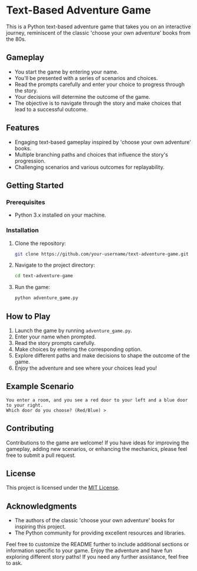# Text-Based Adventure Game

This is a Python text-based adventure game that takes you on an interactive journey, reminiscent of the classic 'choose your own adventure' books from the 80s.

## Gameplay

- You start the game by entering your name.
- You'll be presented with a series of scenarios and choices.
- Read the prompts carefully and enter your choice to progress through the story.
- Your decisions will determine the outcome of the game.
- The objective is to navigate through the story and make choices that lead to a successful outcome.

## Features

- Engaging text-based gameplay inspired by 'choose your own adventure' books.
- Multiple branching paths and choices that influence the story's progression.
- Challenging scenarios and various outcomes for replayability.

## Getting Started

### Prerequisites

- Python 3.x installed on your machine.

### Installation

1. Clone the repository:

   ```bash
   git clone https://github.com/your-username/text-adventure-game.git
   ```

2. Navigate to the project directory:

   ```bash
   cd text-adventure-game
   ```

3. Run the game:

   ```bash
   python adventure_game.py
   ```

## How to Play

1. Launch the game by running `adventure_game.py`.
2. Enter your name when prompted.
3. Read the story prompts carefully.
4. Make choices by entering the corresponding option.
5. Explore different paths and make decisions to shape the outcome of the game.
6. Enjoy the adventure and see where your choices lead you!

## Example Scenario

```
You enter a room, and you see a red door to your left and a blue door to your right.
Which door do you choose? (Red/Blue) > 
```

## Contributing

Contributions to the game are welcome! If you have ideas for improving the gameplay, adding new scenarios, or enhancing the mechanics, please feel free to submit a pull request.

## License

This project is licensed under the [MIT License](LICENSE).

## Acknowledgments

- The authors of the classic 'choose your own adventure' books for inspiring this project.
- The Python community for providing excellent resources and libraries.

Feel free to customize the README further to include additional sections or information specific to your game. Enjoy the adventure and have fun exploring different story paths! If you need any further assistance, feel free to ask.

